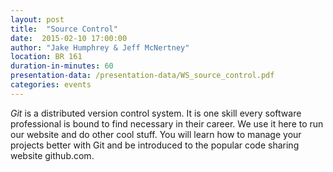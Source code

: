 ```yaml
---
layout: post
title:  "Source Control"
date:  2015-02-10 17:00:00
author: "Jake Humphrey & Jeff McNertney"
location: BR 161
duration-in-minutes: 60
presentation-data: /presentation-data/WS_source_control.pdf
categories: events
---
```


_Git_ is a distributed version control system.
It is one skill every software professional is
bound to find necessary in their career. We use it here
to run our website and do other cool stuff. You
will learn how to manage your projects better with
Git and be introduced to the popular code sharing
website github.com.
